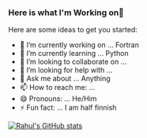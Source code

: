 ### Here is what I'm Working on👋


Here are some ideas to get you started:

- 🔭 I’m currently working on ... Fortran
- 🌱 I’m currently learning ... Python 
- 👯 I’m looking to collaborate on ...
- 🤔 I’m looking for help with ... 
- 💬 Ask me about ... Anything
- 📫 How to reach me: ...
- 😄 Pronouns: ... He/Him
- ⚡ Fun fact: ... I am half finnish


[![Rahul's GitHub stats](https://github-readme-stats.vercel.app/api?username=rahulumrao&show_icons=true&theme=radical&text_color=green)](https://github.com/rahulumrao/github-readme-stats)
